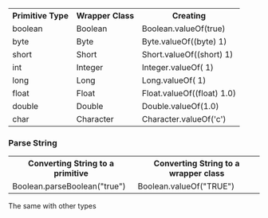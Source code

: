 <table>
    <th>Primitive Type</th>
    <th>Wrapper Class</th>
    <th>Creating</th>
    <tr>
        <td>boolean</td>
        <td>Boolean</td>
        <td>Boolean.valueOf(true)</td>
    </tr>
    <tr>
        <td>byte</td>
        <td>Byte</td>
        <td>Byte.valueOf((byte) 1)</td>
    </tr>
    <tr>
        <td>short</td>
        <td>Short</td>
        <td>Short.valueOf((short) 1)</td>
    </tr>
    <tr>
        <td>int</td>
        <td>Integer</td>
        <td>Integer.valueOf( 1)</td>
    </tr>
    <tr>
        <td>long</td>
        <td>Long</td>
        <td>Long.valueOf( 1)</td>
    </tr>
    <tr>
        <td>float</td>
        <td>Float</td>
        <td>Float.valueOf((float) 1.0)</td>
    </tr>
    <tr>
        <td>double</td>
        <td>Double</td>
        <td>Double.valueOf(1.0)</td>
    </tr>
    <tr>
        <td>char</td>
        <td>Character</td>
        <td>Character.valueOf('c')</td>
    </tr>
</table>

<h3>Parse String</h3>

<table>
        <th>Converting String to a primitive</th>
        <th>Converting String to a wrapper class</th>
        <tr>
            <td>Boolean.parseBoolean("true")</td>
            <td>Boolean.valueOf("TRUE")</td>
        </tr>
</table>

The same with other types